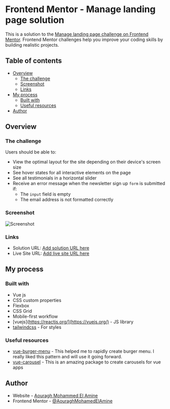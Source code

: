 # Frontend Mentor - Manage landing page solution

This is a solution to the [Manage landing page challenge on Frontend Mentor](https://www.frontendmentor.io/challenges/manage-landing-page-SLXqC6P5). Frontend Mentor challenges help you improve your coding skills by building realistic projects. 

## Table of contents

- [Overview](#overview)
  - [The challenge](#the-challenge)
  - [Screenshot](#screenshot)
  - [Links](#links)
- [My process](#my-process)
  - [Built with](#built-with)
  - [Useful resources](#useful-resources)
- [Author](#author)


## Overview

### The challenge

Users should be able to:

- View the optimal layout for the site depending on their device's screen size
- See hover states for all interactive elements on the page
- See all testimonials in a horizontal slider
- Receive an error message when the newsletter sign up `form` is submitted if:
  - The `input` field is empty
  - The email address is not formatted correctly

### Screenshot

![Screenshot](./screenshot.png)

### Links

- Solution URL: [Add solution URL here](https://your-solution-url.com)
- Live Site URL: [Add live site URL here](https://your-live-site-url.com)

## My process

### Built with

- Vue js
- CSS custom properties
- Flexbox
- CSS Grid
- Mobile-first workflow
- [vuejs](https://reactjs.org/](https://vuejs.org/) - JS library
- [tailwindcss](https://tailwindcss.com/) - For styles


### Useful resources

- [vue-burger-menu](https://www.npmjs.com/package/vue-burger-menu) - This helped me to rapidly create burger menu. I really liked this pattern and will use it going forward.
- [vue-carousel](https://www.npmjs.com/package/vue-carousel) - This is an amazing package to create carousels for vue apps


## Author

- Website - [Aouragh Mohammed El Amine](https://aouraghmed.tech/)
- Frontend Mentor - [@AouraghMohamedElAmine](https://www.frontendmentor.io/profile/AouraghMohamedElAmine)


